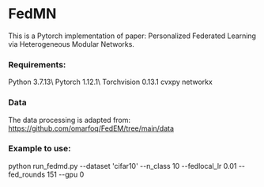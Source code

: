 # FedMN
This is a Pytorch implementation of paper: Personalized Federated Learning via Heterogeneous Modular Networks.

### Requirements:
Python 3.7.13\\
Pytorch 1.12.1\\
Torchvision 0.13.1
cvxpy
networkx

### Data
The data processing is adapted from: https://github.com/omarfoq/FedEM/tree/main/data

### Example to use:
python run_fedmd.py --dataset 'cifar10' --n_class 10 --fedlocal_lr 0.01 --fed_rounds 151 --gpu 0
